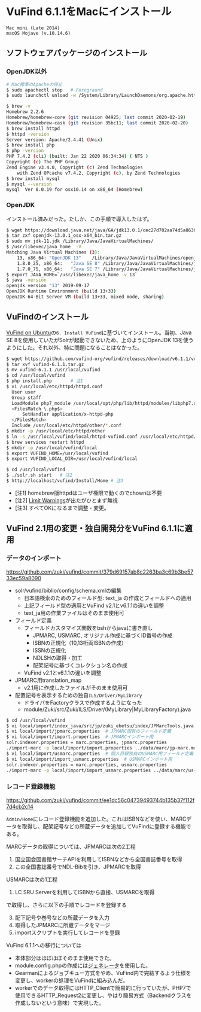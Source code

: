 # VuFind 6.1.1をMacにインストール

```
Mac mini (Late 2014)
macOS Mojave (v.10.14.6)
```

## ソフトウェアパッケージのインストール

### OpenJDK以外

```bash
# Mac標準のApacheの停止
$ sudo apachectl stop   # Foregraund
$ sudo launchctl unload -w /System/Library/LaunchDaemons/org.apache.httpd.plist # Background

$ brew -v
Homebrew 2.2.6
Homebrew/homebrew-core (git revision 04925; last commit 2020-02-19)
Homebrew/homebrew-cask (git revision 35bc11; last commit 2020-02-20)
$ brew install httpd
$ httpd -version
Server version: Apache/2.4.41 (Unix)
$ brew install php
$ php -version
PHP 7.4.2 (cli) (built: Jan 22 2020 06:34:34) ( NTS )
Copyright (c) The PHP Group
Zend Engine v3.4.0, Copyright (c) Zend Technologies
    with Zend OPcache v7.4.2, Copyright (c), by Zend Technologies
$ brew install mysql
$ mysql --version
mysql  Ver 8.0.19 for osx10.14 on x86_64 (Homebrew)
```

### OpenJDK

インストール済みだった。たしか、この手順で導入したはず。

```bash
$ wget https://download.java.net/java/GA/jdk13.0.1/cec27d702aa74d5a8630c65ae61e4305/9/GPL/openjdk-13.0.1_osx-x64_bin.tar.gz
$ tar zxf openjdk-13.0.1_osx-x64_bin.tar.gz
$ sudo mv jdk-11.jdk /Library/Java/JavaVirtualMachines/
$ /usr/libexec/java_home  -V
Matching Java Virtual Machines (3):
    13, x86_64:	"OpenJDK 13"	/Library/Java/JavaVirtualMachines/openjdk-13.jdk/Contents/Home
    1.8.0_25, x86_64:	"Java SE 8"	/Library/Java/JavaVirtualMachines/jdk1.8.0_25.jdk/Contents/Home
    1.7.0_75, x86_64:	"Java SE 7"	/Library/Java/JavaVirtualMachines/jdk1.7.0_75.jdk/Contents/Home
$ export JAVA_HOME=`/usr/libexec/java_home -v 13`
$ java -version
openjdk version "13" 2019-09-17
OpenJDK Runtime Environment (build 13+33)
OpenJDK 64-Bit Server VM (build 13+33, mixed mode, sharing)
```

## VuFindのインストール

[VuFind on Ubuntu](https://vufind.org/wiki/installation:ubuntu)の`6. Install VuFind`に基づいてインストール。当初、Java SE 8を使用していたがSolrが起動できないため、上のようにOpenJDK 13を使うようにした。それ以外、特に問題になることはなかった。

```bash
$ wget https://github.com/vufind-org/vufind/releases/download/v6.1.1/vufind-6.1.1.tar.gz
$ tar xvf vufind-6.1.1.tar.gz
$ mv vufind-6.1.1 /usr/local/vufind
$ cd /usr/local/vufind
$ php install.php       # 注1
$ vi /usr/local/etc/httpd/httpd.conf
  User user
  Group staff
  LoadModule php7_module /usr/local/opt/php/lib/httpd/modules/libphp7.so
  <FilesMatch \.php$>
      SetHandler application/x-httpd-php
  </FilesMatch>
  Include /usr/local/etc/httpd/other/*.conf
$ mkdir -p /usr/local/etc/httpd/other
$ ln -s /usr/local/vufind/local/httpd-vufind.conf /usr/local/etc/httpd/other/vufind.conf
$ brew services restart httpd
$ mkdir -p /usr/local/vufind/local
$ export VUFIND_HOME=/usr/local/vufind
$ export VUFIND_LOCAL_DIR=/usr/local/vufind/local

$ cd /usr/local/vufind
$ ./solr.sh start   # 注2
$ http://localhost/vufind/Install/Home # 注3
```

- [注1] homebrew版httpdはユーザ権限で動くのでchownは不要
- [注2] [Limit Warnings](https://vufind.org/wiki/administration:starting_and_stopping_solr)が出たがひとまず無視
- [注3] すべてOKになるまで調整・変更。

## VuFind 2.1用の変更・独自開発分をVuFind 6.1.1に適用

### データのインポート

https://github.com/zuki/vufind/commit/379d69157ab8c2263ba3c69b3be5733ec59a8090

- solr/vufind/biblio/config/schema.xmlの編集
  - 日本語検索のためのフィールド型: text_ja の作成とフィールドへの適用
  - 上記フィールド型の適用とVuFind v2.1とv6.1.1の違いを調整
  - text_ja用の作業ファイルはそのまま使用可
- フィールド定義
  - フィールドカスタマイズ関数をbshからjavaに書き直し
    - JPMARC, USMARC, オリジナル作成に基づくID番号の作成
    - ISBNの正規化（10,13桁両ISBNの作成）
    - ISSNの正規化
    - NDLSHの取得・加工
    - 配架記号に基づくコレクション名の作成
  - VuFind v2.1とv6.1.1の違いを調整
- JPMARC用translation_map
  - v2.1用に作成したファイルがそのまま使用可
- 配置記号を表示するための独自`ILS/Driver/MyLibrary`
  - ドライバをFactoryクラスで作成するようになった
  - module/Zuki/src/Zuki/ILS/Driver/(MyLibrary|MyLibraryFactory).java

```bash
$ cd /usr/local/vufind
$ vi local/import/index_java/src/jp/zuki_ebetsu/index/JPMarcTools.java
$ vi local/import/jpmarc.properties  # JPMARC固有のフィールド定義
$ vi local/import/import.properties  # JPMARCインポート用
solr.indexer.properties = marc.properties, jpmarc.properties
./import-marc -p local/import/import.properties ../data/marc/jp-marc.mrc    # JPMARCのインポート
$ vi local/import/usmarc.properties  # 個人目録独自のUSMARC用フィールド定義
$ vi local/import/import_usmarc.properties  # USMARCインポート用
solr.indexer.properties = marc.properties, usmarc.properties
./import-marc -p local/import/import_usmarc.properties ../data/marc/us-marc.mrc    # USMARCのインポート
```

### レコード登録機能

https://github.com/zuki/vufind/commit/ee1dc56c04739493744b135b37f112f7d4cb2c14

`Admin/Home`にレコード登録機能を追加した。これはISBNなどを使い、MARCデータを取得し、配架記号などの所蔵データを追加してVuFindに登録する機能である。

MARCデータの取得については、JPMARCは次の2工程

1. 国立国会図書館サーチAPIを利用してISBNなどから全国書誌番号を取得
2. この全国書誌番号でNDL-Bibを引き、JPMARCを取得

USMARCは次の1工程

1. LC SRU Serverを利用してISBNから直接、USMARCを取得

で取得し、さらに以下の手順でレコードを登録する

3. 配下記号や巻号などの所蔵データを入力
4. 取得したJPMARCに所蔵データをマージ
5. importスクリプトを実行してレコードを登録

VuFind 6.1.1への移行については

- 本体部分はほぼほぼそのまま使用できた。
- module.config.phpの作成には[ジェネレータ](https://vufind.org/wiki/development:code_generators)を使用した。
- Gearmanによるジョブキュー方式をやめ、VuFind内で完結するよう仕様を変更し、workerの処理をVuFindに組み込んだ。
- workerでのデータ取得にはHTTP_Clientで簡易的に行っていたが、PHP7で使用できるHTTP_Request2に変更し、やはり簡易方式（Backendクラスを作成しないという意味）で実現した。

